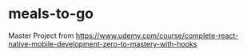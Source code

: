 # meals-to-go

Master Project from https://www.udemy.com/course/complete-react-native-mobile-development-zero-to-mastery-with-hooks
